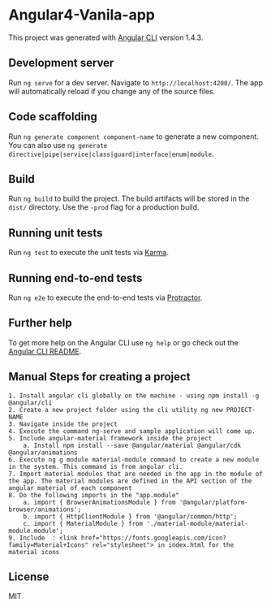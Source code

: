 # Angular4-Vanila-app

This project was generated with [Angular CLI](https://github.com/angular/angular-cli) version 1.4.3.

## Development server

Run `ng serve` for a dev server. Navigate to `http://localhost:4200/`. The app will automatically reload if you change any of the source files.

## Code scaffolding

Run `ng generate component component-name` to generate a new component. You can also use `ng generate directive|pipe|service|class|guard|interface|enum|module`.

## Build

Run `ng build` to build the project. The build artifacts will be stored in the `dist/` directory. Use the `-prod` flag for a production build.

## Running unit tests

Run `ng test` to execute the unit tests via [Karma](https://karma-runner.github.io).

## Running end-to-end tests

Run `ng e2e` to execute the end-to-end tests via [Protractor](http://www.protractortest.org/).

## Further help

To get more help on the Angular CLI use `ng help` or go check out the [Angular CLI README](https://github.com/angular/angular-cli/blob/master/README.md).

## Manual Steps for creating a project

	1. Install angular cli globally on the machine - using npm install -g @angular/cli
	2. Create a new project folder using the cli utility ng new PROJECT-NAME
	3. Navigate inside the project
	4. Execute the command ng-serve and sample application will come up.
	5. Include angular-material framework inside the project
		a. Install npm install --save @angular/material @angular/cdk @angular/animations
	6. Execute ng g module material-module command to create a new module in the system. This command is from angular cli.
	7. Import material modules that are needed in the app in the module of the app. The material modules are defined in the API section of the angular material of each component
	8. Do the following imports in the "app.module"
		a. import { BrowserAnimationsModule } from '@angular/platform-browser/animations';
		b. import { HttpClientModule } from '@angular/common/http';
		c. import { MaterialModule } from './material-module/material-module.module';
	9. Include  : <link href="https://fonts.googleapis.com/icon?family=Material+Icons" rel="stylesheet"> in index.html for the material icons

## License

MIT

